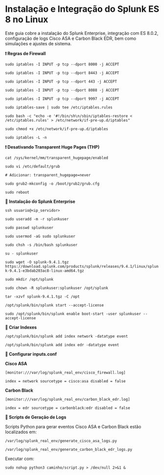 # Instalação e Integração do Splunk ES 8 no Linux

Este guia cobre a instalação do Splunk Enterprise, integração com ES 8.0.2, configuração de logs Cisco ASA e Carbon Black EDR, bem como simulações e ajustes de sistema.

**❗ Regras de Firewall**

`sudo iptables -I INPUT -p tcp --dport 8000 -j ACCEPT`

`sudo iptables -I INPUT -p tcp --dport 8443 -j ACCEPT`

`sudo iptables -I INPUT -p tcp --dport 443 -j ACCEPT`

`sudo iptables -I INPUT -p tcp --dport 8088 -j ACCEPT`

`sudo iptables -I INPUT -p tcp --dport 9997 -j ACCEPT`

`sudo iptables-save | sudo tee /etc/iptables.rules`

`sudo bash -c "echo -e '#!/bin/sh\n/sbin/iptables-restore < /etc/iptables.rules' > /etc/network/if-pre-up.d/iptables"`

`sudo chmod +x /etc/network/if-pre-up.d/iptables`

`sudo iptables -L -n`

**❗ Desativando Transparent Huge Pages (THP)**

`cat /sys/kernel/mm/transparent_hugepage/enabled`

`sudo vi /etc/default/grub`

`# Adicionar: transparent_hugepage=never`

`sudo grub2-mkconfig -o /boot/grub2/grub.cfg`

`sudo reboot`

**🔧 Instalação do Splunk Enterprise**

`ssh usuario@<ip_servidor>`

`sudo useradd -m -r splunkuser`

`sudo passwd splunkuser`

`sudo usermod -aG sudo splunkuser`

`sudo chsh -s /bin/bash splunkuser`

`su - splunkuser`

`sudo wget -O splunk-9.4.1.tgz https://download.splunk.com/products/splunk/releases/9.4.1/linux/splunk-9.4.1-e3bdab203ac8-linux-amd64.tgz`

`sudo mkdir /opt/splunk`

`sudo chown -R splunkuser:splunkuser /opt/splunk`

`tar -xzvf splunk-9.4.1.tgz -C /opt`

`/opt/splunk/bin/splunk start --accept-license`

`sudo /opt/splunk/bin/splunk enable boot-start -user splunkuser --accept-license`

**🔧 Criar Indexes**

`/opt/splunk/bin/splunk add index network -datatype event`

`/opt/splunk/bin/splunk add index edr -datatype event`

**🔧 Configurar inputs.conf**

**Cisco ASA**

`[monitor:///var/log/splunk_real_env/cisco_firewall.log]`

`index = network
sourcetype = cisco:asa
disabled = false`

**Carbon Black**

`[monitor:///var/log/splunk_real_env/carbon_black_edr.log]`

`index = edr
sourcetype = carbonblack:edr
disabled = false`

**🔧 Scripts de Geração de Logs**

Scripts Python para gerar eventos Cisco ASA e Carbon Black estão localizados em:

`/var/log/splunk_real_env/generate_cisco_asa_logs.py`

`/var/log/splunk_real_env/generate_carbon_black_edr_logs.py`

Executar com:

`sudo nohup python3 caminho/script.py > /dev/null 2>&1 &`




